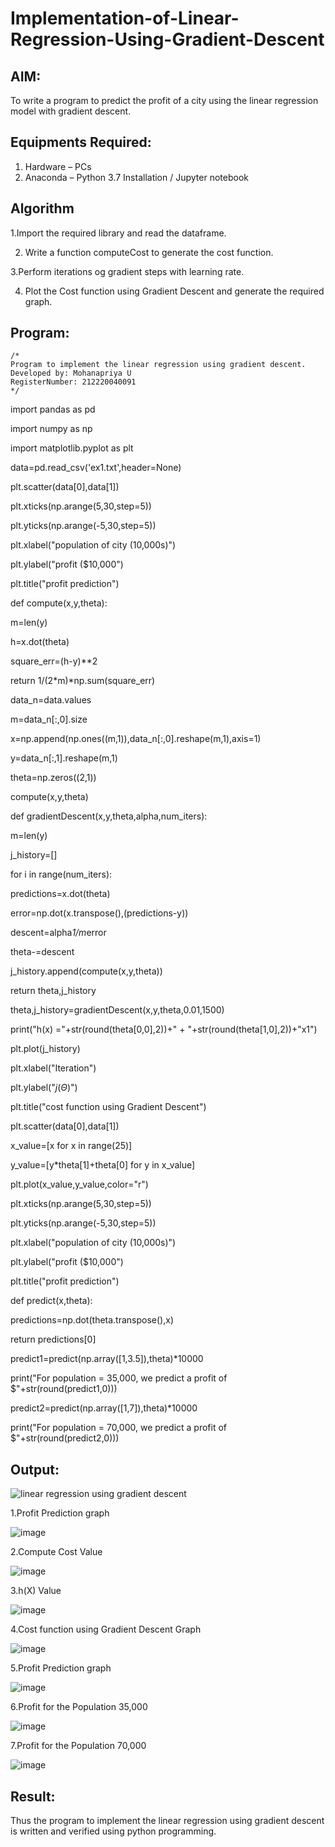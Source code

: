 # Implementation-of-Linear-Regression-Using-Gradient-Descent

## AIM:
To write a program to predict the profit of a city using the linear regression model with gradient descent.

## Equipments Required:
1. Hardware – PCs
2. Anaconda – Python 3.7 Installation / Jupyter notebook

## Algorithm
1.Import the required library and read the dataframe.

2. Write a function computeCost to generate the cost function.

3.Perform iterations og gradient steps with learning rate.

4. Plot the Cost function using Gradient Descent and generate the required graph.


## Program:
```
/*
Program to implement the linear regression using gradient descent.
Developed by: Mohanapriya U
RegisterNumber: 212220040091 
*/
```
import pandas as pd

import numpy as np

import matplotlib.pyplot as plt

data=pd.read_csv('ex1.txt',header=None)

plt.scatter(data[0],data[1])

plt.xticks(np.arange(5,30,step=5))

plt.yticks(np.arange(-5,30,step=5))

plt.xlabel("population of city (10,000s)")

plt.ylabel("profit ($10,000")

plt.title("profit prediction")

def compute(x,y,theta):

m=len(y)

h=x.dot(theta)

square_err=(h-y)**2

return 1/(2*m)*np.sum(square_err)

data_n=data.values

m=data_n[:,0].size

x=np.append(np.ones((m,1)),data_n[:,0].reshape(m,1),axis=1)

y=data_n[:,1].reshape(m,1)

theta=np.zeros((2,1))

compute(x,y,theta)

def gradientDescent(x,y,theta,alpha,num_iters):

m=len(y)

j_history=[]

for i in range(num_iters):

predictions=x.dot(theta)

error=np.dot(x.transpose(),(predictions-y))

descent=alpha*1/m*error

theta-=descent

j_history.append(compute(x,y,theta))

return theta,j_history

theta,j_history=gradientDescent(x,y,theta,0.01,1500)

print("h(x) ="+str(round(theta[0,0],2))+" + "+str(round(theta[1,0],2))+"x1")

plt.plot(j_history)

plt.xlabel("Iteration")

plt.ylabel("$j(\Theta)$")

plt.title("cost function using Gradient Descent")

plt.scatter(data[0],data[1])

x_value=[x for x in range(25)]

y_value=[y*theta[1]+theta[0] for y in x_value]

plt.plot(x_value,y_value,color="r")

plt.xticks(np.arange(5,30,step=5))

plt.yticks(np.arange(-5,30,step=5))

plt.xlabel("population of city (10,000s)")

plt.ylabel("profit ($10,000")

plt.title("profit prediction")

def  predict(x,theta):

predictions=np.dot(theta.transpose(),x)

return predictions[0]

predict1=predict(np.array([1,3.5]),theta)*10000

print("For population = 35,000, we predict a profit of $"+str(round(predict1,0)))

predict2=predict(np.array([1,7]),theta)*10000

print("For population = 70,000, we predict a profit of $"+str(round(predict2,0)))



## Output:
![linear regression using gradient descent](sam.png)

1.Profit Prediction graph

![image](https://github.com/MohanapriyaU76/Implementation-of-Linear-Regression-Using-Gradient-Descent/assets/133958624/631e652e-3720-4d2a-a706-ba171afc676d)

2.Compute Cost Value

![image](https://github.com/MohanapriyaU76/Implementation-of-Linear-Regression-Using-Gradient-Descent/assets/133958624/c78d14d3-c8fb-4ece-8004-589553ae9c46)

3.h(X) Value

![image](https://github.com/MohanapriyaU76/Implementation-of-Linear-Regression-Using-Gradient-Descent/assets/133958624/fa7a7193-9d2f-4581-b83c-adc10aaaee4c)

4.Cost function using Gradient Descent Graph

![image](https://github.com/MohanapriyaU76/Implementation-of-Linear-Regression-Using-Gradient-Descent/assets/133958624/0c810b99-10ec-450c-8091-c1e6b86e07ba)

5.Profit Prediction graph

![image](https://github.com/MohanapriyaU76/Implementation-of-Linear-Regression-Using-Gradient-Descent/assets/133958624/97825406-d457-4a8f-b675-7ef1470a209c)

6.Profit for the Population 35,000

![image](https://github.com/MohanapriyaU76/Implementation-of-Linear-Regression-Using-Gradient-Descent/assets/133958624/5df0c759-deeb-4a2c-a5b1-9f78526610b1)

7.Profit for the Population 70,000

![image](https://github.com/MohanapriyaU76/Implementation-of-Linear-Regression-Using-Gradient-Descent/assets/133958624/01f4fb6e-dd5e-4e55-a5e1-f5ae4b43d2a5)



## Result:
Thus the program to implement the linear regression using gradient descent is written and verified using python programming.
